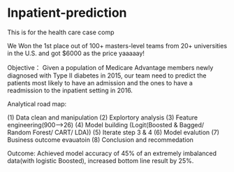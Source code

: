 # Inpatient-prediction
This is for the health care case comp

We Won the 1st place out of 100+ masters-level teams from 20+ universities in the U.S. and got $6000 as the price yaaaaay!

Objective：  Given a population of Medicare Advantage members newly diagnosed with Type II diabetes in 2015, our team need to predict the patients most likely to have an admission and the ones to have a readmission to the inpatient setting in 2016.

Analytical road map:

(1) Data clean and manipulation
(2) Explortory analysis
(3) Feature engineering(900-->26)
(4) Model building (Logit(Boosted & Bagged/ Random Forest/ CART/ LDA))
(5) Iterate step 3 & 4 
(6) Model evalution
(7) Business outcome evauatoin
(8) Conclusion and recommedation

Outcome: Achieved model accuracy of 45% of an extremely imbalanced data(with logistic Boosted), increased bottom line result by 25%.
